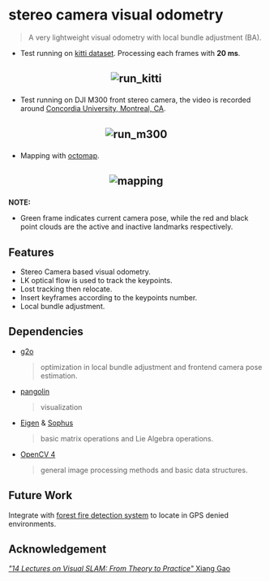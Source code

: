 # stereo camera visual odometry

> A very lightweight visual odometry with local bundle adjustment (BA).

- Test running on [kitti dataset](http://www.cvlibs.net/datasets/kitti/eval_odometry.php). Processing each
  frames with **20 ms**.

## <p align="center">![run_kitti](https://github.com/lee-shun/big_files/blob/master/images/stereo_camera_vo_images/kitti_data_test.gif)</p>

- Test running on DJI M300 front stereo camera, the video is recorded around [Concordia University, Montreal, CA](https://www.google.com/maps/place/Pavillon+Ev+Building/@45.495413,-73.5798817,17z/data=!4m5!3m4!1s0x4cc91a6a337243b7:0x45e30c18a8a7df4a!8m2!3d45.495413!4d-73.577693).

## <p align="center">![run_m300](https://github.com/lee-shun/big_files/blob/master/images/stereo_camera_vo_images/cut.gif)</p>

- Mapping with [octomap](https://octomap.github.io).

## <p align="center">![mapping](https://github.com/lee-shun/big_files/blob/master/images/stereo_camera_vo_images/mapping.gif)</p>

**NOTE:**

- Green frame indicates current camera pose, while the red and black point clouds are the active and inactive landmarks
  respectively.

## Features

- Stereo Camera based visual odometry.
- LK optical flow is used to track the keypoints.
- Lost tracking then relocate.
- Insert keyframes according to the keypoints number.
- Local bundle adjustment.

## Dependencies

- [g2o](https://github.com/RainerKuemmerle/g2o)

  > optimization in local bundle adjustment and frontend camera pose estimation.

- [pangolin](https://github.com/stevenlovegrove/Pangolin)

  > visualization

- [Eigen](https://eigen.tuxfamily.org/index.php?title=Main_Page) & [Sophus](https://github.com/strasdat/Sophus)

  > basic matrix operations and Lie Algebra operations.

- [OpenCV 4](https://opencv.org/)
  > general image processing methods and basic data structures.

## Future Work

Integrate with [forest fire detection system](https://github.com/lee-shun/forest_fire_detection_system) to locate in GPS
denied environments.

## Acknowledgement

[_"14 Lectures on Visual SLAM: From Theory to Practice"_ Xiang Gao](https://github.com/gaoxiang12/slambook-en)

